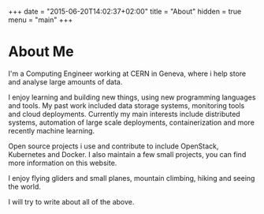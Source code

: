 +++
date = "2015-06-20T14:02:37+02:00"
title = "About"
hidden = true
menu = "main"
+++

# About Me

I'm a Computing Engineer working at CERN in Geneva, where i help store and analyse large amounts of data.

I enjoy learning and building new things, using new programming languages and tools. My past work included data storage systems, monitoring tools and cloud deployments. Currently my main interests include distributed systems, automation of large scale deployments, containerization and more recently machine learning.

Open source projects i use and contribute to include OpenStack, Kubernetes and Docker. I also maintain a few small projects, you can find more information on this website.

I enjoy flying gliders and small planes, mountain climbing, hiking and seeing the world.

I will try to write about all of the above.
